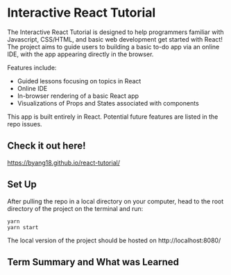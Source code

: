 # Interactive React Tutorial

The Interactive React Tutorial is designed to help programmers familiar with Javascript, CSS/HTML, and basic web development get started with React! The project aims to guide users to building a basic to-do app via an online IDE, with the app appearing directly in the browser.

Features include:
- Guided lessons focusing on topics in React
- Online IDE
- In-browser rendering of a basic React app
- Visualizations of Props and States associated with components

This app is built entirely in React. Potential future features are listed in the repo issues.

## Check it out here!

https://byang18.github.io/react-tutorial/

## Set Up

After pulling the repo in a local directory on your computer, head to the root directory of the project on the terminal and run:

```
yarn
yarn start

```

The local version of the project should be hosted on http://localhost:8080/

## Term Summary and What was Learned
